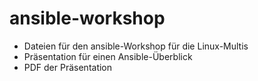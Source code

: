 # ansible-workshop
- Dateien für den ansible-Workshop für die Linux-Multis
- Präsentation für einen Ansible-Überblick
- PDF der Präsentation
